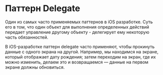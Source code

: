 # Паттерн Delegate

Один из самых часто применяемых паттернов в iOS разработке. Суть его в том, что один объект для выполнения определенных действий передает управление другому объекту - делегирует ему некоторую часть обязанностей.

В iOS-разработке паттерн ​delegate часто применяют, чтобы прокинуть данные с одного экрана на другой. Например, мы находимся на экране, который отображает дату рождения; затем переходим на экран, где их можно изменить, делаем это и возвращаемся — данные на первом экране должны обновиться.
